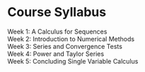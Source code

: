# Course Syllabus
Week 1: A Calculus for Sequences  
Week 2: Introduction to Numerical Methods  
Week 3: Series and Convergence Tests  
Week 4: Power and Taylor Series  
Week 5: Concluding Single Variable Calculus
